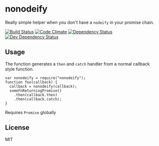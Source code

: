 # nonodeify
Really simple helper when you don't have a `nodeify` in your promise chain.

[![Build Status](https://travis-ci.org/orangemug/nonodeify.svg?branch=master)](https://travis-ci.org/orangemug/nonodeify)
[![Code Climate](https://codeclimate.com/github/orangemug/nonodeify/badges/gpa.svg)](https://codeclimate.com/github/orangemug/nonodeify) 
[![Dependency Status](https://david-dm.org/orangemug/nonodeify.svg)](https://david-dm.org/orangemug/nonodeify)
[![Dev Dependency Status](https://david-dm.org/orangemug/nonodeify/dev-status.svg)](https://david-dm.org/orangemug/nonodeify#info=devDependencies)

## Usage
The function generates a `then` and `catch` handler from a normal callback style function.

    var nonodeify = require("nonodeify");
    function foo(callback) {
      callback = nonodeify(callback);
      someFnReturningPromise()
        .then(callback.then)
        .then(callback.catch);
    }

Requires `Promise` globally


## License
MIT
